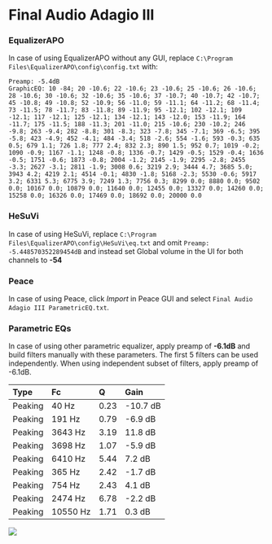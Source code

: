 # Final Audio Adagio III

### EqualizerAPO
In case of using EqualizerAPO without any GUI, replace `C:\Program Files\EqualizerAPO\config\config.txt`
with:
```
Preamp: -5.4dB
GraphicEQ: 10 -84; 20 -10.6; 22 -10.6; 23 -10.6; 25 -10.6; 26 -10.6; 28 -10.6; 30 -10.6; 32 -10.6; 35 -10.6; 37 -10.7; 40 -10.7; 42 -10.7; 45 -10.8; 49 -10.8; 52 -10.9; 56 -11.0; 59 -11.1; 64 -11.2; 68 -11.4; 73 -11.5; 78 -11.7; 83 -11.8; 89 -11.9; 95 -12.1; 102 -12.1; 109 -12.1; 117 -12.1; 125 -12.1; 134 -12.1; 143 -12.0; 153 -11.9; 164 -11.7; 175 -11.5; 188 -11.3; 201 -11.0; 215 -10.6; 230 -10.2; 246 -9.8; 263 -9.4; 282 -8.8; 301 -8.3; 323 -7.8; 345 -7.1; 369 -6.5; 395 -5.8; 423 -4.9; 452 -4.1; 484 -3.4; 518 -2.6; 554 -1.6; 593 -0.3; 635 0.5; 679 1.1; 726 1.8; 777 2.4; 832 2.3; 890 1.5; 952 0.7; 1019 -0.2; 1090 -0.9; 1167 -1.1; 1248 -0.8; 1336 -0.7; 1429 -0.5; 1529 -0.4; 1636 -0.5; 1751 -0.6; 1873 -0.8; 2004 -1.2; 2145 -1.9; 2295 -2.8; 2455 -3.3; 2627 -3.1; 2811 -1.9; 3008 0.6; 3219 2.9; 3444 4.7; 3685 5.0; 3943 4.2; 4219 2.1; 4514 -0.1; 4830 -1.8; 5168 -2.3; 5530 -0.6; 5917 3.2; 6331 5.3; 6775 3.9; 7249 1.3; 7756 0.3; 8299 0.0; 8880 0.0; 9502 0.0; 10167 0.0; 10879 0.0; 11640 0.0; 12455 0.0; 13327 0.0; 14260 0.0; 15258 0.0; 16326 0.0; 17469 0.0; 18692 0.0; 20000 0.0
```

### HeSuVi
In case of using HeSuVi, replace `C:\Program Files\EqualizerAPO\config\HeSuVi\eq.txt` and omit `Preamp:
-5.448570352289454dB` and instead set Global volume in the UI for both channels to **-54**

### Peace
In case of using Peace, click *Import* in Peace GUI and select `Final Audio Adagio III ParametricEQ.txt`.

### Parametric EQs
In case of using other parametric equalizer, apply preamp of **-6.1dB** and build filters manually
with these parameters. The first 5 filters can be used independently.
When using independent subset of filters, apply preamp of -6.1dB.

| Type    | Fc       |    Q | Gain     |
|:--------|:---------|:-----|:---------|
| Peaking | 40 Hz    | 0.23 | -10.7 dB |
| Peaking | 191 Hz   | 0.79 | -6.9 dB  |
| Peaking | 3643 Hz  | 3.19 | 11.8 dB  |
| Peaking | 3698 Hz  | 1.07 | -5.9 dB  |
| Peaking | 6410 Hz  | 5.44 | 7.2 dB   |
| Peaking | 365 Hz   | 2.42 | -1.7 dB  |
| Peaking | 754 Hz   | 2.43 | 4.1 dB   |
| Peaking | 2474 Hz  | 6.78 | -2.2 dB  |
| Peaking | 10550 Hz | 1.71 | 0.3 dB   |

![](https://raw.githubusercontent.com/jaakkopasanen/AutoEq/master/results/innerfidelity/sbaf-serious/Final%20Audio%20Adagio%20III/Final%20Audio%20Adagio%20III.png)